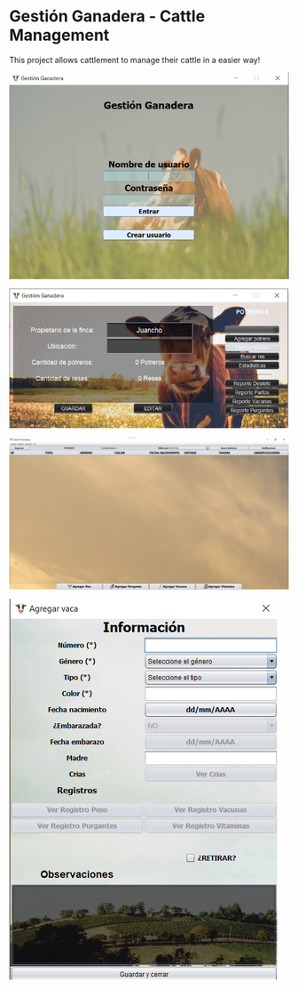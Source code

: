 # Gestión Ganadera - Cattle Management

This project allows cattlement to manage their cattle in a easier way!


![Login](./ReadmeFiles/login.png)

![Main](./ReadmeFiles/main.png)

![Potrero](./ReadmeFiles/potrero.png)

![Cow](./ReadmeFiles/res.png)
